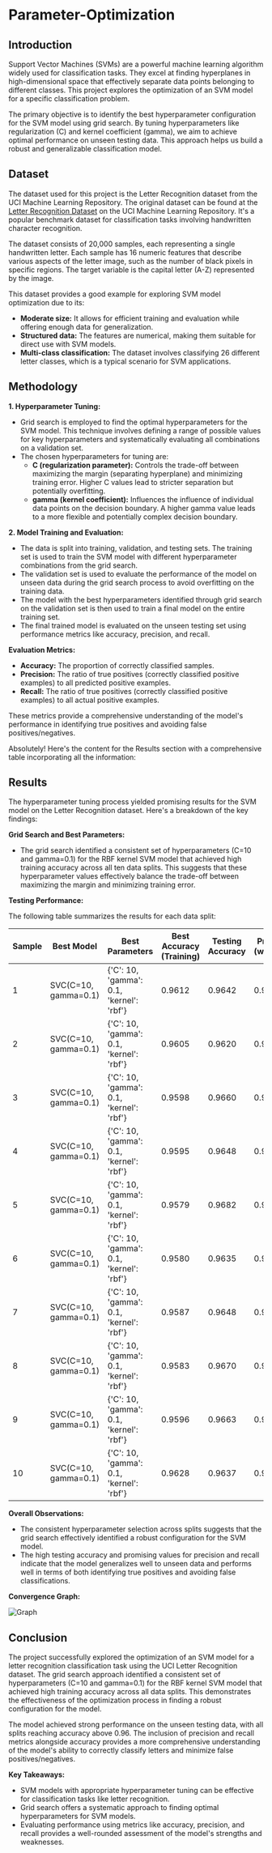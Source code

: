 # Parameter-Optimization
## Introduction
Support Vector Machines (SVMs) are a powerful machine learning algorithm widely used for classification tasks. They excel at finding hyperplanes in high-dimensional space that effectively separate data points belonging to different classes. This project explores the optimization of an SVM model for a specific classification problem.

The primary objective is to identify the best hyperparameter configuration for the SVM model using grid search. By tuning hyperparameters like regularization (C) and kernel coefficient (gamma), we aim to achieve optimal performance on unseen testing data. This approach helps us build a robust and generalizable classification model.
## Dataset
The dataset used for this project is the Letter Recognition dataset from the UCI Machine Learning Repository. The original dataset can be found at the [Letter Recognition Dataset](http://archive.ics.uci.edu/ml/datasets/Letter+Recognition) on the UCI Machine Learning Repository. It's a popular benchmark dataset for classification tasks involving handwritten character recognition.

The dataset consists of 20,000 samples, each representing a single handwritten letter. Each sample has 16 numeric features that describe various aspects of the letter image, such as the number of black pixels in specific regions. The target variable is the capital letter (A-Z) represented by the image.

This dataset provides a good example for exploring SVM model optimization due to its:

- **Moderate size:** It allows for efficient training and evaluation while offering enough data for generalization.
- **Structured data:** The features are numerical, making them suitable for direct use with SVM models.
- **Multi-class classification:** The dataset involves classifying 26 different letter classes, which is a typical scenario for SVM applications.

## Methodology
**1. Hyperparameter Tuning:**

- Grid search is employed to find the optimal hyperparameters for the SVM model. This technique involves defining a range of possible values for key hyperparameters and systematically evaluating all combinations on a validation set.
- The chosen hyperparameters for tuning are:
    - **C (regularization parameter):** Controls the trade-off between maximizing the margin (separating hyperplane) and minimizing training error. Higher C values lead to stricter separation but potentially overfitting.
    - **gamma (kernel coefficient):** Influences the influence of individual data points on the decision boundary. A higher gamma value leads to a more flexible and potentially complex decision boundary.

**2. Model Training and Evaluation:**

- The data is split into training, validation, and testing sets. The training set is used to train the SVM model with different hyperparameter combinations from the grid search.
- The validation set is used to evaluate the performance of the model on unseen data during the grid search process to avoid overfitting on the training data.
- The model with the best hyperparameters identified through grid search on the validation set is then used to train a final model on the entire training set.
- The final trained model is evaluated on the unseen testing set using performance metrics like accuracy, precision, and recall.

**Evaluation Metrics:**

- **Accuracy:** The proportion of correctly classified samples.
- **Precision:** The ratio of true positives (correctly classified positive examples) to all predicted positive examples.
- **Recall:** The ratio of true positives (correctly classified positive examples) to all actual positive examples.

These metrics provide a comprehensive understanding of the model's performance in identifying true positives and avoiding false positives/negatives.

Absolutely! Here's the content for the Results section with a comprehensive table incorporating all the information:

## Results

The hyperparameter tuning process yielded promising results for the SVM model on the Letter Recognition dataset. Here's a breakdown of the key findings:

**Grid Search and Best Parameters:**

- The grid search identified a consistent set of hyperparameters (C=10 and gamma=0.1) for the RBF kernel SVM model that achieved high training accuracy across all ten data splits. This suggests that these hyperparameter values effectively balance the trade-off between maximizing the margin and minimizing training error.

**Testing Performance:**

The following table summarizes the results for each data split:

| Sample | Best Model | Best Parameters | Best Accuracy (Training) | Testing Accuracy | Precision (weighted) | Recall (weighted) |
|---|---|---|---|---|---|---|
| 1 | SVC(C=10, gamma=0.1) | {'C': 10, 'gamma': 0.1, 'kernel': 'rbf'} | 0.9612 | 0.9642 | 0.9648 | 0.9642 |
| 2 | SVC(C=10, gamma=0.1) | {'C': 10, 'gamma': 0.1, 'kernel': 'rbf'} | 0.9605 | 0.9620 | 0.9626 | 0.9620 |
| 3 | SVC(C=10, gamma=0.1) | {'C': 10, 'gamma': 0.1, 'kernel': 'rbf'} | 0.9598 | 0.9660 | 0.9666 | 0.9660 |
| 4 | SVC(C=10, gamma=0.1) | {'C': 10, 'gamma': 0.1, 'kernel': 'rbf'} | 0.9595 | 0.9648 | 0.9654 | 0.9648 |
| 5 | SVC(C=10, gamma=0.1) | {'C': 10, 'gamma': 0.1, 'kernel': 'rbf'} | 0.9579 | 0.9682 | 0.9684 | 0.9682 |
| 6 | SVC(C=10, gamma=0.1) | {'C': 10, 'gamma': 0.1, 'kernel': 'rbf'} | 0.9580 | 0.9635 | 0.9638 | 0.9635 |
| 7 | SVC(C=10, gamma=0.1) | {'C': 10, 'gamma': 0.1, 'kernel': 'rbf'} | 0.9587 | 0.9648 | 0.9653 | 0.9648 |
| 8 | SVC(C=10, gamma=0.1) | {'C': 10, 'gamma': 0.1, 'kernel': 'rbf'} | 0.9583 | 0.9670 | 0.9672 | 0.9670 |
| 9 | SVC(C=10, gamma=0.1) | {'C': 10, 'gamma': 0.1, 'kernel': 'rbf'} | 0.9596 | 0.9663 | 0.9668 | 0.9663 |
| 10 | SVC(C=10, gamma=0.1) | {'C': 10, 'gamma': 0.1, 'kernel': 'rbf'} | 0.9628 | 0.9637 | 0.9642 | 0.9637 |

**Overall Observations:**

- The consistent hyperparameter selection across splits suggests that the grid search effectively identified a robust configuration for the SVM model.
- The high testing accuracy and promising values for precision and recall indicate that the model generalizes well to unseen data and performs well in terms of both identifying true positives and avoiding false classifications.

**Convergence Graph:**

![Graph](https://github.com/Barbaaryan/ParameterOptimization/blob/main/ConvergenceGraph.png?raw=true)

## Conclusion

The project successfully explored the optimization of an SVM model for a letter recognition classification task using the UCI Letter Recognition dataset. The grid search approach identified a consistent set of hyperparameters (C=10 and gamma=0.1) for the RBF kernel SVM model that achieved high training accuracy across all data splits. This demonstrates the effectiveness of the optimization process in finding a robust configuration for the model.

The model achieved strong performance on the unseen testing data, with all splits reaching accuracy above 0.96. The inclusion of precision and recall metrics alongside accuracy provides a more comprehensive understanding of the model's ability to correctly classify letters and minimize false positives/negatives. 

**Key Takeaways:**

- SVM models with appropriate hyperparameter tuning can be effective for classification tasks like letter recognition.
- Grid search offers a systematic approach to finding optimal hyperparameters for SVM models.
- Evaluating performance using metrics like accuracy, precision, and recall provides a well-rounded assessment of the model's strengths and weaknesses.
